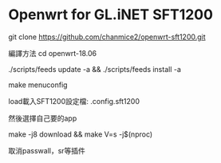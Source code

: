 # Openwrt for GL.iNET SFT1200

git clone https://github.com/chanmice2/openwrt-sft1200.git

編譯方法
cd openwrt-18.06

./scripts/feeds update -a && ./scripts/feeds install -a

make menuconfig

load載入SFT1200設定檔: .config.sft1200

然後選擇自己要的app

make -j8 download && make V=s -j$(nproc)


取消passwall，sr等插件

